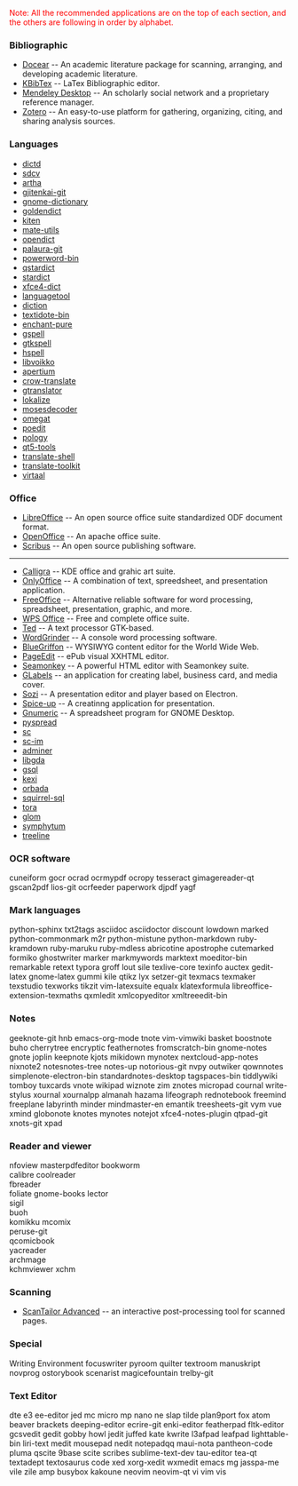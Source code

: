 
<p style="color:red;">Note: All the recommended applications are on the top of each section, and the others are following in order by alphabet. </p>

					

### Bibliographic 
- [Docear](/en/bibliographic/docear.md) -- An academic literature package for scanning, arranging, and developing academic literature. 
- [KBibTex](/en/bibliographic/kbibtex.md) -- LaTex Bibliographic editor.
- [Mendeley Desktop](/en/bibliographic/mendeleydesktop.md) -- An scholarly social network and a proprietary reference manager. 
- [Zotero](/en/bibliographic/zotero.md) --	An easy-to-use platform for gathering, organizing, citing, and sharing analysis sources. 			

<!-- ### Document converters	
- [Apvlv](/en/documentconverter/apvlv.md) -- Lightweight document viewer.
											 -->

### Languages
- [dictd]()	
- [sdcv]()	
- [artha]()	
- [gjitenkai-git]()	
- [gnome-dictionary]()	
- [goldendict]()	
- [kiten]()	
- [mate-utils]()	
- [opendict]()	
- [palaura-git]()	
- [powerword-bin]()	
- [qstardict]()	
- [stardict]()	
- [xfce4-dict]()	
- [languagetool]()	
- [diction]()	
- [textidote-bin]()	
- [enchant-pure]()	
- [gspell]()	
- [gtkspell]()	
- [hspell]()	
- [libvoikko]()	
- [apertium]()	
- [crow-translate]()
- [gtranslator]()	
- [lokalize]()	
- [mosesdecoder]()	
- [omegat]()	
- [poedit]()	
- [pology]()	
- [qt5-tools]()	
- [translate-shell]()	
- [translate-toolkit]()	
- [virtaal]()																										
															
### Office
- [LibreOffice](/en/office/libreoffice.md) -- An open source office suite standardized ODF document format. 
- [OpenOffice](/en/office/openoffice.md) -- An apache office suite.	
- [Scribus](/en/office/scribus.md) -- An open source publishing software.
---
- [Calligra](/en/office/calligra.md) -- KDE office and grahic art suite. 	
- [OnlyOffice](/en/office/onlyoffice.md) -- A combination of text, spreedsheet, and presentation application.	
- [FreeOffice](/en/office/freeoffice.md) -- Alternative reliable software for word processing, spreadsheet, presentation, graphic,  and more.	
- [WPS Office](/en/office/wspoffice.md) -- Free and complete office suite.
- [Ted](/en/office/ted.md) -- A text processor GTK-based.
- [WordGrinder](/en/office/wordgrinder.md) --  A console word processing software.
- [BlueGriffon](/en/office/bluegriffon.md) -- WYSIWYG content editor for the World Wide Web.
- [PageEdit](/en/office/pageedit.md) --	ePub visual XXHTML editor.
- [Seamonkey](/en/office/seamonkey.md) -- A powerful HTML editor with Seamonkey suite.
- [GLabels](/en/office/glabels.md)  -- an application for creating label, business card, and  media cover.
- [Sozi](/en/office/sozi.md) --	A presentation editor and player based on Electron.
- [Spice-up](/en/office/spiceup.md) -- A creatinng application for presentation.
- [Gnumeric](/en/office/gnumeric.md) -- A spreadsheet program for GNOME Desktop.
- [pyspread]()	
- [sc]()	
- [sc-im]()	
- [adminer]()	
- [libgda]()	
- [gsql]()	
- [kexi]()	
- [orbada]()	
- [squirrel-sql]()	
- [tora]()	
- [glom]()	
- [symphytum]()	
- [treeline]()	

### OCR software	
cuneiform	gocr	ocrad	ocrmypdf	ocropy	tesseract	gimagereader-qt	gscan2pdf	lios-git	ocrfeeder	paperwork	djpdf	yagf	

### Mark languages
python-sphinx	txt2tags	asciidoc	asciidoctor	discount	lowdown	marked	python-commonmark	m2r	python-mistune	python-markdown	ruby-kramdown	ruby-maruku	ruby-mdless	abricotine	apostrophe	cutemarked	formiko	ghostwriter	marker	markmywords	marktext	moeditor-bin	remarkable	retext	typora	groff	lout	sile	texlive-core	texinfo	auctex	gedit-latex	gnome-latex	gummi	kile	qtikz	lyx	setzer-git	texmacs	texmaker	texstudio	texworks	tikzit	vim-latexsuite	equalx	klatexformula	libreoffice-extension-texmaths	qxmledit	xmlcopyeditor	xmltreeedit-bin																																															
### Notes	
geeknote-git	hnb	emacs-org-mode	tnote	vim-vimwiki	basket	boostnote	buho	cherrytree	encryptic	feathernotes	fromscratch-bin	gnome-notes	gnote	joplin	keepnote	kjots	mikidown	mynotex	nextcloud-app-notes	nixnote2	notesnotes-tree	notes-up	notorious-git	nvpy	outwiker	qownnotes	simplenote-electron-bin	standardnotes-desktop	tagspaces-bin	tiddlywiki	tomboy	tuxcards	vnote	wikipad	wiznote	zim	znotes	micropad	cournal	write-stylus	xournal	xournalpp	almanah	hazama	lifeograph	rednotebook	freemind	freeplane	labyrinth	minder	mindmaster-en	emantik	treesheets-git	vym	vue	xmind	globonote	knotes	mynotes	notejot	xfce4-notes-plugin	qtpad-git	xnots-git	xpad			

### Reader and viewer	
nfoview	
masterpdfeditor	
bookworm	
calibre	
coolreader	
fbreader	
foliate	
gnome-books	
lector	
sigil	
buoh	
komikku	
mcomix	
peruse-git	
qcomicbook	
yacreader	
archmage	
kchmviewer	xchm																	
	
### Scanning
- [ScanTailor  Advanced]() -- an interactive post-processing tool for scanned pages.																																			
### Special
Writing Environment	focuswriter	pyroom	quilter	textroom	manuskript	novprog	ostorybook	scenarist	magicefountain	trelby-git	

### Text Editor	
dte	e3	ee-editor	jed	mc	micro	mp	 nano	ne	slap	tilde	plan9port	fox	atom	 beaver	brackets	deeping-editor	ecrire-git	enki-editor	featherpad	fltk-editor	gcsvedit	gedit	gobby	howl	jedit	juffed	kate	kwrite	l3afpad	leafpad	lighttable-bin	liri-text	medit	mousepad	nedit	notepadqq	maui-nota	pantheon-code	pluma	qscite	9base	scite	scribes	sublime-text-dev	tau-editor	tea-qt	textadept	textosaurus	code	xed	xorg-xedit	wxmedit	emacs	mg	jasspa-me	vile	zile	amp	busybox	kakoune	neovim	neovim-qt	vi	vim	vis																																																					
																																																																																																																																																																																																																																																																																																																																																																																																																																																																																																																																										
